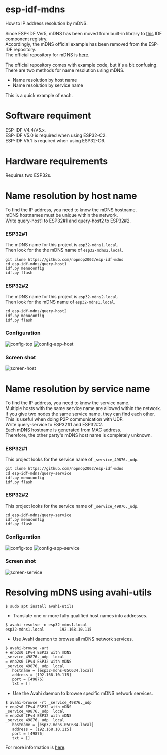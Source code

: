 # esp-idf-mdns
How to IP address resolution by mDNS.   

Since ESP-IDF Ver5, mDNS has been moved from built-in library to [this](https://components.espressif.com/components/espressif/mdns) IDF component registry.   
Accordingly, the mDNS official example has been removed from the ESP-IDF repository.   
The official repository for mDNS is [here](https://github.com/espressif/esp-protocols/tree/master/components/mdns).   


The official repository comes with example code, but it's a bit confusing.   
There are two methods for name resolution using mDNS.   
- Name resolution by host name   
- Name resolution by service name   

This is a quick example of each.   

# Software requiment
ESP-IDF V4.4/V5.x.   
ESP-IDF V5.0 is required when using ESP32-C2.   
ESP-IDF V5.1 is required when using ESP32-C6.   

# Hardware requirements
Requires two ESP32s.   


# Name resolution by host name   
To find the IP address, you need to know the mDNS hostname.   
mDNS hostnames must be unique within the network.   
Write query-host1 to ESP32#1 and query-host2 to ESP32#2.   

### ESP32#1   
The mDNS name for this project is ```esp32-mdns1.local```.   
Then look for the the mDNS name of ```esp32-mdns2.local```.   
```
git clone https://github.com/nopnop2002/esp-idf-mdns
cd esp-idf-mdns/query-host1
idf.py menuconfig
idf.py flash
```



### ESP32#2   
The mDNS name for this project is ```esp32-mdns2.local```.   
Then look for the mDNS name of ```esp32-mdns1.local```.   
```
cd esp-idf-mdns/query-host2
idf.py menuconfig
idf.py flash
```

### Configuration
![config-top](https://user-images.githubusercontent.com/6020549/226929344-8410a99a-545d-4a88-8705-9842d3caf072.jpg)
![config-app-host](https://user-images.githubusercontent.com/6020549/226929353-f4d299a1-ca5c-4db8-aa4e-37ffb668bce5.jpg)

### Screen shot
![screen-host](https://user-images.githubusercontent.com/6020549/226932565-e91a808d-113d-4802-81b9-aaec2df34d75.jpg)


# Name resolution by service name   
To find the IP address, you need to know the service name.   
Multiple hosts with the same service name are allowed within the network.   
If you give two nodes the same service name, they can find each other.   
This is useful when doing P2P communication with UDP.   
Write query-service to ESP32#1 and ESP32#2.   
Each mDNS hostname is generated from MAC address.   
Therefore, the other party's mDNS host name is completely unknown.   

### ESP32#1   
This project looks for the service name of ```_service_49876._udp```.   
```
git clone https://github.com/nopnop2002/esp-idf-mdns
cd esp-idf-mdns/query-service
idf.py menuconfig
idf.py flash
```

### ESP32#2   
This project looks for the service name of ```_service_49876._udp```.   
```
cd esp-idf-mdns/query-service
idf.py menuconfig
idf.py flash
```

### Configuration

![config-top](https://user-images.githubusercontent.com/6020549/226929344-8410a99a-545d-4a88-8705-9842d3caf072.jpg)
![config-app-service](https://user-images.githubusercontent.com/6020549/226929361-5775198e-766d-4f77-b54c-99a45b88a544.jpg)


### Screen shot
![screen-service](https://user-images.githubusercontent.com/6020549/226932577-31477732-0770-4def-a1f0-544a6e28b382.jpg)


# Resolving mDNS using avahi-utils
```
$ sudo apt install avahi-utils
```


- Translate one or more fully qualified host names into addresses.
```
$ avahi-resolve -n esp32-mdns1.local
esp32-mdns1.local       192.168.10.115
```

- Use Avahi daemon to browse all mDNS network services.
```
$ avahi-browse -art
+ enp2s0 IPv4 ESP32 with mDNS                               _service_49876._udp  local
= enp2s0 IPv4 ESP32 with mDNS                               _service_49876._udp  local
   hostname = [esp32-mdns-05C634.local]
   address = [192.168.10.115]
   port = [49876]
   txt = []
```

- Use the Avahi daemon to browse specific mDNS network services.
```
$ avahi-browse -rt _service_49876._udp
+ enp2s0 IPv4 ESP32 with mDNS                               _service_49876._udp  local
= enp2s0 IPv4 ESP32 with mDNS                               _service_49876._udp  local
   hostname = [esp32-mdns-05C634.local]
   address = [192.168.10.115]
   port = [49876]
   txt = []
```

For more information is [here](https://wiki.debian.org/Avahi).
